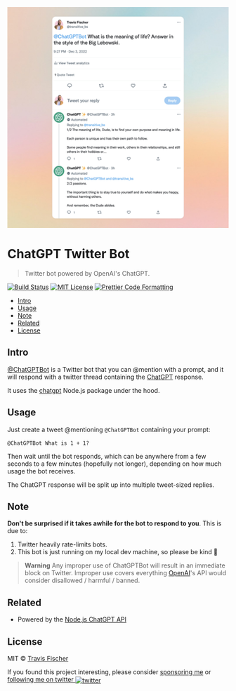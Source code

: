 <p align="center">
  <a href="https://twitter.com/ChatGPTBot">
    <img alt="Example Twitter thread using @ChatGPTBot" src="/media/demo.jpg">
  </a>
</p>

# ChatGPT Twitter Bot <!-- omit in toc -->

> Twitter bot powered by OpenAI's ChatGPT.

[![Build Status](https://github.com/transitive-bullshit/chatgpt-twitter-bot/actions/workflows/test.yml/badge.svg)](https://github.com/transitive-bullshit/chatgpt-twitter-bot/actions/workflows/test.yml) [![MIT License](https://img.shields.io/badge/license-MIT-blue)](https://github.com/transitive-bullshit/chatgpt-twitter-bot/blob/main/license) [![Prettier Code Formatting](https://img.shields.io/badge/code_style-prettier-brightgreen.svg)](https://prettier.io)

- [Intro](#intro)
- [Usage](#usage)
- [Note](#note)
- [Related](#related)
- [License](#license)

## Intro

[@ChatGPTBot](https://twitter.com/ChatGPTBot) is a Twitter bot that you can @mention with a prompt, and it will respond with a twitter thread containing the [ChatGPT](https://github.com/transitive-bullshit/chatgpt-api) response.

It uses the [chatgpt](https://github.com/transitive-bullshit/chatgpt-api) Node.js package under the hood.

## Usage

Just create a tweet @mentioning `@ChatGPTBot` containing your prompt:

```
@ChatGPTBot What is 1 + 1?
```

Then wait until the bot responds, which can be anywhere from a few seconds to a few minutes (hopefully not longer), depending on how much usage the bot receives.

The ChatGPT response will be split up into multiple tweet-sized replies.

## Note

**Don't be surprised if it takes awhile for the bot to respond to you**. This is due to:

1. Twitter heavily rate-limits bots.
2. This bot is just running on my local dev machine, so please be kind 🙏

> **Warning**
> Any improper use of ChatGPTBot will result in an immediate block on Twitter. Improper use covers everything [OpenAI](https://openai.com/blog/chatgpt/)'s API would consider disallowed / harmful / banned.

## Related

- Powered by the [Node.js ChatGPT API](https://github.com/transitive-bullshit/chatgpt-api)

## License

MIT © [Travis Fischer](https://transitivebullsh.it)

If you found this project interesting, please consider [sponsoring me](https://github.com/sponsors/transitive-bullshit) or <a href="https://twitter.com/transitive_bs">following me on twitter <img src="https://storage.googleapis.com/saasify-assets/twitter-logo.svg" alt="twitter" height="24px" align="center"></a>
